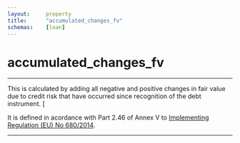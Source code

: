 ```yaml
---
layout:     property
title:      "accumulated_changes_fv"
schemas:    [loan]
---
```


# accumulated_changes_fv

---

This is calculated by adding all negative and positive changes in fair value due to credit risk that have occurred since recognition of the debt instrument. [

It is defined in acordance with Part 2.46 of Annex V to [Implementing Regulation (EU) No 680/2014][680/2014].

---

[680/2014]: https://eur-lex.europa.eu/legal-content/en/TXT/PDF/?uri=OJ:L:2014:191:FULL&from=DE 
 
